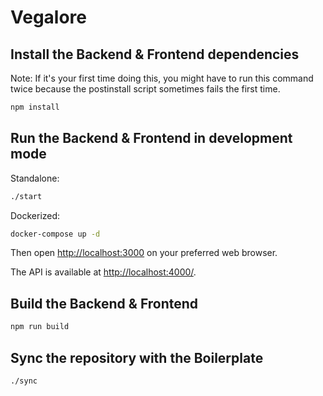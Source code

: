 # Vegalore

## Install the Backend & Frontend dependencies

Note: If it's your first time doing this, you might have to run this command twice because the postinstall script sometimes fails the first time.

```bash
npm install
```

## Run the Backend & Frontend in development mode

Standalone:

```bash
./start
```

Dockerized:

```bash
docker-compose up -d
```

Then open [http://localhost:3000](http://localhost:3000) on your preferred web browser.

The API is available at [http://localhost:4000/](http://localhost:4000/).

## Build the Backend & Frontend

```bash
npm run build
```

## Sync the repository with the Boilerplate

```bash
./sync
```
